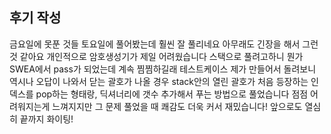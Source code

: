 ## 후기 작성

금요일에 못푼 것들 토요일에 풀어봤는데 훨씬 잘 풀리네요
아무래도 긴장을 해서 그런 것 같아요
개인적으로 암호생성기가 제일 어려웠습니다 스택으로 풀려고하니 뭔가 SWEA에서 pass가 되었는데
계속 찜찜하길래 테스트케이스 제가 만들어서 돌려보니 역시나 오답이 나와서 닫는 괄호가 나올 경우
stack안의 열린 괄호가 처음 등장하는 인덱스를 pop하는 형태랑, 딕셔너리에 갯수 추가해서 푸는 방법으로 풀었습니다
점점 어려워지는게 느껴지지만 그 문제 풀었을 때 쾌감도 더욱 커서 재밌습니다!
앞으로도 열심히 끝까지 화이팅!